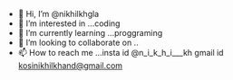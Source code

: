 - 👋 Hi, I’m @nikhilkhgla
- 👀 I’m interested in ...coding
- 🌱 I’m currently learning ...proggraming
- 💞️ I’m looking to collaborate on ..
- 📫 How to reach me ...insta id @n_i_k_h_i___kh
                         gmail id kosinikhilkhand@gmail.com
<!---
nikhilkhgla/nikhilkhgla is a ✨ special ✨ repository because its `README.md` (this file) appears on your GitHub profile.
You can click the Preview link to take a look at your changes.
--->
